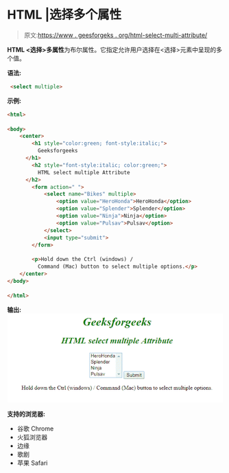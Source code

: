 # HTML |选择多个属性

> 原文:[https://www . geesforgeks . org/html-select-multi-attribute/](https://www.geeksforgeeks.org/html-select-multiple-attribute/)

**HTML <选择>多属性**为布尔属性。它指定允许用户选择在<选择>元素中呈现的多个值。

**语法:**

```html
 <select multiple> 
```

**示例:**

```html
<html>

<body>
    <center>
        <h1 style="color:green; font-style:italic;">
          Geeksforgeeks
      </h1>
        <h2 style="font-style:italic; color:green;">
          HTML select multiple Attribute
      </h2>
        <form action=" ">
            <select name="Bikes" multiple>
                <option value="HeroHonda">HeroHonda</option>
                <option value="Splender">Splender</option>
                <option value="Ninja">Ninja</option>
                <option value="Pulsav">Pulsav</option>
            </select>
            <input type="submit">
        </form>

        <p>Hold down the Ctrl (windows) / 
          Command (Mac) button to select multiple options.</p>
    </center>
</body>

</html>
```

**输出:**
![](img/9403399cd4c0a6bac038d802b0c0d161.png)

**支持的浏览器:**

*   谷歌 Chrome
*   火狐浏览器
*   边缘
*   歌剧
*   苹果 Safari